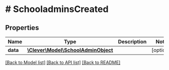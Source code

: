 # # SchooladminsCreated

## Properties

Name | Type | Description | Notes
------------ | ------------- | ------------- | -------------
**data** | [**\Clever\Model\SchoolAdminObject**](SchoolAdminObject.md) |  | [optional]

[[Back to Model list]](../../README.md#models) [[Back to API list]](../../README.md#endpoints) [[Back to README]](../../README.md)

